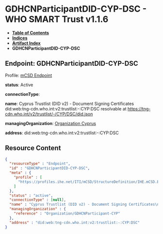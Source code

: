 # GDHCNParticipantDID-CYP-DSC - WHO SMART Trust v1.1.6

* [**Table of Contents**](toc.md)
* [**Indices**](indices.md)
* [**Artifact Index**](artifacts.md)
* **GDHCNParticipantDID-CYP-DSC**

## Endpoint: GDHCNParticipantDID-CYP-DSC

Profile: [mCSD Endpoint](https://profiles.ihe.net/ITI/mCSD/4.0.0/StructureDefinition-IHE.mCSD.Endpoint.html)

**status**: Active

**connectionType**: 

**name**: Cyprus Trustlist (DID v2) - Document Signing Certificates did:web:tng-cdn.who.int:v2:trustlist:-:CYP:DSC resolvable at https://tng-cdn.who.int/v2/trustlist/-/CYP/DSC/did.json

**managingOrganization**: [Organization Cyprus](Organization-GDHCNParticipant-CYP.md)

**address**: did:web:tng-cdn.who.int:v2:trustlist:-:CYP:DSC



## Resource Content

```json
{
  "resourceType" : "Endpoint",
  "id" : "GDHCNParticipantDID-CYP-DSC",
  "meta" : {
    "profile" : [
      "https://profiles.ihe.net/ITI/mCSD/StructureDefinition/IHE.mCSD.Endpoint"
    ]
  },
  "status" : "active",
  "connectionType" : [null],
  "name" : "Cyprus Trustlist (DID v2) - Document Signing Certificates\ndid:web:tng-cdn.who.int:v2:trustlist:-:CYP:DSC\nresolvable at https://tng-cdn.who.int/v2/trustlist/-/CYP/DSC/did.json",
  "managingOrganization" : {
    "reference" : "Organization/GDHCNParticipant-CYP"
  },
  "address" : "did:web:tng-cdn.who.int:v2:trustlist:-:CYP:DSC"
}

```
